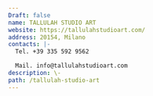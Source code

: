 ```yaml
---
Draft: false
name: TALLULAH STUDIO ART
website: https://tallulahstudioart.com/
address: 20154, Milano
contacts: |-
  Tel. +39 335 592 9562

  Mail. info@tallulahstudioart.com
description: \-
path: /tallulah-studio-art
---
```

